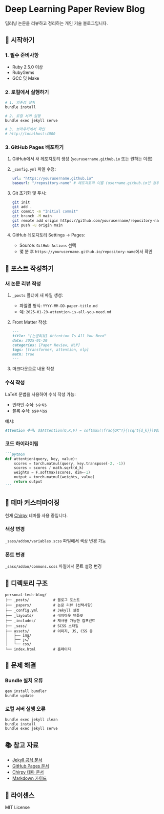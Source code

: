 # Deep Learning Paper Review Blog

딥러닝 논문을 리뷰하고 정리하는 개인 기술 블로그입니다.

## 🚀 시작하기

### 1. 필수 준비사항
- Ruby 2.5.0 이상
- RubyGems
- GCC 및 Make

### 2. 로컬에서 실행하기

```bash
# 1. 의존성 설치
bundle install

# 2. 로컬 서버 실행
bundle exec jekyll serve

# 3. 브라우저에서 확인
# http://localhost:4000
```

### 3. GitHub Pages 배포하기

1. GitHub에서 새 레포지토리 생성 (`yourusername.github.io` 또는 원하는 이름)

2. `_config.yml` 파일 수정:
   ```yaml
   url: "https://yourusername.github.io"
   baseurl: "/repository-name" # 레포지토리 이름 (username.github.io인 경우 비워두기)
   ```

3. Git 초기화 및 푸시:
   ```bash
   git init
   git add .
   git commit -m "Initial commit"
   git branch -M main
   git remote add origin https://github.com/yourusername/repository-name.git
   git push -u origin main
   ```

4. GitHub 레포지토리 Settings → Pages:
   - Source: `GitHub Actions` 선택
   - 몇 분 후 `https://yourusername.github.io/repository-name`에서 확인

## 📝 포스트 작성하기

### 새 논문 리뷰 작성

1. `_posts` 폴더에 새 파일 생성:
   - 파일명 형식: `YYYY-MM-DD-paper-title.md`
   - 예: `2025-01-20-attention-is-all-you-need.md`

2. Front Matter 작성:
   ```markdown
   ---
   title: "[논문리뷰] Attention Is All You Need"
   date: 2025-01-20
   categories: [Paper Review, NLP]
   tags: [transformer, attention, nlp]
   math: true
   ---
   ```

3. 마크다운으로 내용 작성

### 수식 작성

LaTeX 문법을 사용하여 수식 작성 가능:

- 인라인 수식: `$수식$`
- 블록 수식: `$$수식$$`

예시:
```markdown
Attention 수식: $$Attention(Q,K,V) = softmax(\frac{QK^T}{\sqrt{d_k}})V$$
```

### 코드 하이라이팅

````markdown
```python
def attention(query, key, value):
    scores = torch.matmul(query, key.transpose(-2, -1))
    scores = scores / math.sqrt(d_k)
    weights = F.softmax(scores, dim=-1)
    output = torch.matmul(weights, value)
    return output
```
````

## 🎨 테마 커스터마이징

현재 [Chirpy](https://github.com/cotes2020/jekyll-theme-chirpy) 테마를 사용 중입니다.

### 색상 변경
`_sass/addon/variables.scss` 파일에서 색상 변경 가능

### 폰트 변경
`_sass/addon/commons.scss` 파일에서 폰트 설정 변경

## 📂 디렉토리 구조

```
personal-tech-blog/
├── _posts/           # 블로그 포스트
├── _papers/          # 논문 리뷰 (선택사항)
├── _config.yml       # Jekyll 설정
├── _layouts/         # 레이아웃 템플릿
├── _includes/        # 재사용 가능한 컴포넌트
├── _sass/            # SCSS 스타일
├── assets/           # 이미지, JS, CSS 등
│   ├── img/
│   ├── js/
│   └── css/
└── index.html        # 홈페이지
```

## 🔧 문제 해결

### Bundle 설치 오류
```bash
gem install bundler
bundle update
```

### 로컬 서버 실행 오류
```bash
bundle exec jekyll clean
bundle install
bundle exec jekyll serve
```

## 📚 참고 자료

- [Jekyll 공식 문서](https://jekyllrb.com/docs/)
- [GitHub Pages 문서](https://docs.github.com/en/pages)
- [Chirpy 테마 문서](https://chirpy.cotes.page/)
- [Markdown 가이드](https://www.markdownguide.org/)

## 📄 라이센스

MIT License